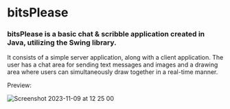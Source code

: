 <h1>bitsPlease</h1>
<h3>bitsPlease is a basic chat & scribble application created in Java, utilizing the Swing library.</h3>
It consists of a simple server application, along with a client application. The user has a chat area for sending text messages and images and a drawing area where users can simultaneously draw together in a real-time manner.

Preview:

![Screenshot 2023-11-09 at 12 25 00](https://github.com/hermanolvik/bitsPlease/assets/72079200/d1dabcb3-578f-4e88-8e2d-893b5cf61935)
